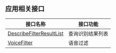 ## 应用相关接口

| 接口名称 | 接口功能 |
|---------|---------|
| [DescribeFilterResultList](https://cloud.tencent.com/document/api/607/35374) | 查询识别结果列表 |
| [VoiceFilter](https://cloud.tencent.com/document/api/607/35373) | 语音过滤 |

